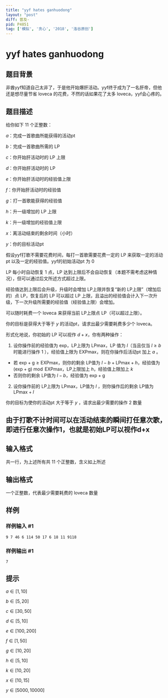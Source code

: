 ```yaml
---
title: "yyf hates ganhuodong"
layout: "post"
diff: 普及-
pid: P4851
tag: ['模拟', '贪心', '2018', '洛谷原创']
---
```

# yyf hates ganhuodong
## 题目背景

非酋yyf知道自己太非了，于是他开始爆肝活动。yyf终于成为了一名肝帝，但他还是想尽量节省 $\mathrm{loveca}$ 的花费，不然的话如果花了太多 $\mathrm{loveca}$，yyf会心疼的。
## 题目描述

给你如下 $11$ 个正整数：

$a$：完成一首歌曲所能获得的活动$\mathrm{pt}$

$b$：完成一首歌曲所需的 $\mathrm{LP}$

$c$：你开始肝活动时的 $\mathrm{LP}$ 上限

$d$：你开始肝活动时的 $\mathrm{LP}$

$e$：你开始肝活动时的经验值上限

$f$：你开始肝活动时的经验值

$g$：打一首歌能获得的经验值

$h$：升一级增加的 $\mathrm{LP}$ 上限

$k$：升一级增加的经验值上限

$x$：离活动结束的剩余时间（小时）

$y$：你的目标活动$\mathrm{pt}$

假设yyf打歌不需要花费时间，每打一首歌需要花费一定的 $\mathrm{LP}$ 来获取一定的活动$\mathrm{pt}$ 以及一定的经验值。yyf的初始活动$\mathrm{pt}$ 为 $0$

$\mathrm{LP}$ 每小时自动恢复 $1$ 点，$\mathrm{LP}$ 达到上限后不会自动恢复（本题不需考虑这种情况），但可以通过后文所述方式超过上限。

经验值达到上限后会升级，升级时会增加 $\mathrm{LP}$上限并恢复“新的 $\mathrm{LP}$上限”（增加后的）点 $\mathrm{LP}$，恢复后的 $\mathrm{LP}$ 可以超过 $\mathrm{LP}$ 上限，且溢出的经验值会计入下一次升级，下一次升级所需要的经验值（经验值上限）会增加。

可以随时耗费一个 $\mathrm{loveca}$ 来获得当前 $\mathrm{LP}$上限点 $\mathrm{LP}$（可以超过上限）。

你的目标是获得大于等于 $y$ 的活动$\mathrm{pt}$，请求出最少需要耗费多少个 $\mathrm{loveca}$。

形式化地说，你初始的 $\mathrm{LP}$ 可以视作 $d+x$，你有两种操作：

1. 设你操作前的经验值为 $\mathrm{exp}$，$\mathrm{LP}$上限为 $\mathrm{LPmax}$，$\mathrm{LP}$ 值为 $l$（当且仅当 $l \ge b$ 时能进行操作 $1$ ），经验值上限为 $\mathrm{EXPmax}$，则在你操作后活动$\mathrm{pt}$ 加上 $a$ 。
- 若 $\mathrm{exp+g \ge EXPmax}$，则你的剩余 $\mathrm{LP}$值为 $l-b+\mathrm{LPmax}+h$，经验值为 
 $\mathrm{(exp+g)\bmod EXPmax}$，$\mathrm{LP}$上限加上 $h$，经验值上限加上 $k$
- 否则你的剩余 $\mathrm{LP}$值为 $l-b$，经验值为 $\mathrm{exp+g}$

2. 设你操作前的 $\mathrm{LP}$上限为 $\mathrm{LPmax}$，$\mathrm{LP}$值为 $l$ ，则你操作后的剩余 $\mathrm{LP}$值为 $\mathrm{LPmax}+l$

你的目标为使你的活动$\mathrm{pt}$ 大于等于 $y$ ，请求出最少需要的操作 $2$ 数量

## 由于打歌不计时间可以在活动结束的瞬间打任意次歌，即进行任意次操作1，也就是初始LP可以视作d+x
## 输入格式

共一行，为上述所有共 $11$ 个正整数，含义如上所述
## 输出格式

一个正整数，代表最少需要耗费的 $\mathrm{loveca}$ 数量
## 样例

### 样例输入 #1
```
9 7 46 6 114 50 17 6 18 11 9118
```
### 样例输出 #1
```
7
```
## 提示

$a∈[1,10]$

$b∈[5,20]$

$c∈[30,50]$

$d∈[5,10]$

$e∈[100,200]$

$f∈[1,50]$

$g∈[10,20]$

$h∈[5,10]$

$k∈[10,20]$

$x∈[10,15]$

$y∈[5000,10000]$
